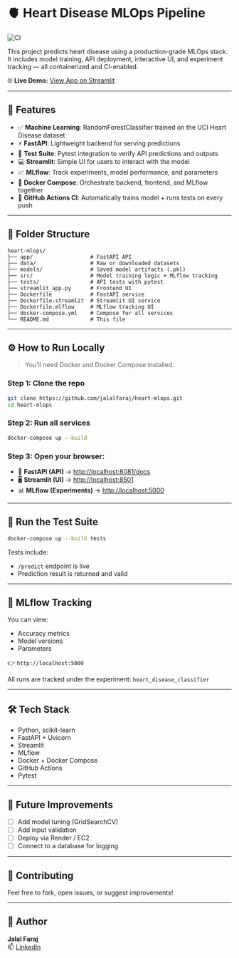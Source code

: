 # 🫀 Heart Disease MLOps Pipeline

![CI](https://github.com/jalalfaraj/heart-mlops/actions/workflows/mlops-ci.yml/badge.svg)

This project predicts heart disease using a production-grade MLOps stack. It includes model training, API deployment, interactive UI, and experiment tracking — all containerized and CI-enabled.

🌐 **Live Demo:** [View App on Streamlit](https://YOUR-APP-URL.streamlit.app)

---

## 🚀 Features

- ✅ **Machine Learning**: RandomForestClassifier trained on the UCI Heart Disease dataset
- ⚡ **FastAPI**: Lightweight backend for serving predictions
- 🧪 **Test Suite**: Pytest integration to verify API predictions and outputs
- 💻 **Streamlit**: Simple UI for users to interact with the model
- 📈 **MLflow**: Track experiments, model performance, and parameters
- 🐳 **Docker Compose**: Orchestrate backend, frontend, and MLflow together
- 🔁 **GitHub Actions CI**: Automatically trains model + runs tests on every push

---

## 📁 Folder Structure

```
heart-mlops/
├── app/                  # FastAPI API
├── data/                 # Raw or downloaded datasets
├── models/               # Saved model artifacts (.pkl)
├── src/                  # Model training logic + MLflow tracking
├── tests/                # API tests with pytest
├── streamlit_app.py      # Frontend UI
├── Dockerfile            # FastAPI service
├── Dockerfile.streamlit  # Streamlit UI service
├── Dockerfile.mlflow     # MLflow tracking UI
├── docker-compose.yml    # Compose for all services
└── README.md             # This file
```

---

## ⚙️ How to Run Locally

> You'll need Docker and Docker Compose installed.

### Step 1: Clone the repo

```bash
git clone https://github.com/jalalfaraj/heart-mlops.git
cd heart-mlops
```

### Step 2: Run all services

```bash
docker-compose up --build
```

### Step 3: Open your browser:

- 🔌 **FastAPI (API)** → [http://localhost:8081/docs](http://localhost:8081/docs)
- 🖥 **Streamlit (UI)** → [http://localhost:8501](http://localhost:8501)
- 📊 **MLflow (Experiments)** → [http://localhost:5000](http://localhost:5000)

---

## 🧪 Run the Test Suite

```bash
docker-compose up --build tests
```

Tests include:
- `/predict` endpoint is live
- Prediction result is returned and valid

---

## 🔬 MLflow Tracking

You can view:
- Accuracy metrics
- Model versions
- Parameters

👉 `http://localhost:5000`

All runs are tracked under the experiment: `heart_disease_classifier`

---

## 🛠 Tech Stack

- Python, scikit-learn
- FastAPI + Uvicorn
- Streamlit
- MLflow
- Docker + Docker Compose
- GitHub Actions
- Pytest

---

## 📌 Future Improvements

- [ ] Add model tuning (GridSearchCV)
- [ ] Add input validation
- [ ] Deploy via Render / EC2
- [ ] Connect to a database for logging

---

## 🤝 Contributing

Feel free to fork, open issues, or suggest improvements!

---

## 🧠 Author

**Jalal Faraj**  
📫 [LinkedIn](https://www.linkedin.com/in/jalalfaraj)
